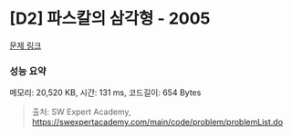 # [D2] 파스칼의 삼각형 - 2005 

[문제 링크](https://swexpertacademy.com/main/code/problem/problemDetail.do?contestProbId=AV5P0-h6Ak4DFAUq) 

### 성능 요약

메모리: 20,520 KB, 시간: 131 ms, 코드길이: 654 Bytes



> 출처: SW Expert Academy, https://swexpertacademy.com/main/code/problem/problemList.do